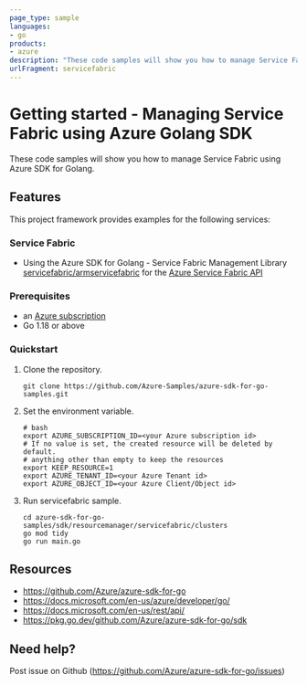 ```yaml
---
page_type: sample
languages:
- go
products:
- azure
description: "These code samples will show you how to manage Service Fabric Manager using Azure SDK for Golang."
urlFragment: servicefabric
---
```


# Getting started - Managing Service Fabric using Azure Golang SDK

These code samples will show you how to manage Service Fabric using Azure SDK for Golang.

## Features

This project framework provides examples for the following services:

### Service Fabric
* Using the Azure SDK for Golang - Service Fabric Management Library [servicefabric/armservicefabric](https://pkg.go.dev/github.com/Azure/azure-sdk-for-go/sdk/resourcemanager/servicefabric/armservicefabric) for the [Azure Service Fabric API](https://docs.microsoft.com/en-us/rest/api/servicefabric/)

### Prerequisites
* an [Azure subscription](https://azure.microsoft.com)
* Go 1.18 or above

### Quickstart

1. Clone the repository.

    ```
    git clone https://github.com/Azure-Samples/azure-sdk-for-go-samples.git
    ```
   
2. Set the environment variable.

   ```
   # bash
   export AZURE_SUBSCRIPTION_ID=<your Azure subscription id> 
   # If no value is set, the created resource will be deleted by default.
   # anything other than empty to keep the resources
   export KEEP_RESOURCE=1 
   export AZURE_TENANT_ID=<your Azure Tenant id>          
   export AZURE_OBJECT_ID=<your Azure Client/Object id> 
   ```

3. Run servicefabric sample.

    ```
    cd azure-sdk-for-go-samples/sdk/resourcemanager/servicefabric/clusters
    go mod tidy
    go run main.go
    ```
   
## Resources

- https://github.com/Azure/azure-sdk-for-go
- https://docs.microsoft.com/en-us/azure/developer/go/
- https://docs.microsoft.com/en-us/rest/api/
- https://pkg.go.dev/github.com/Azure/azure-sdk-for-go/sdk

## Need help?

Post issue on Github (https://github.com/Azure/azure-sdk-for-go/issues)
